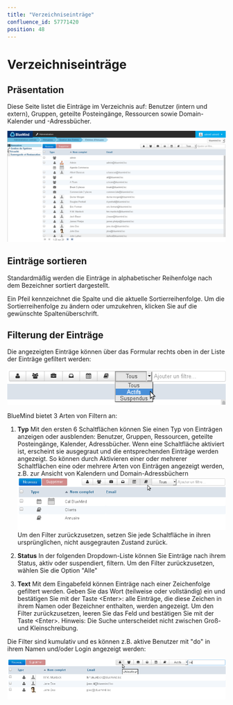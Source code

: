 ```yaml
---
title: "Verzeichniseinträge"
confluence_id: 57771420
position: 48
---
```

# Verzeichniseinträge


## Präsentation

Diese Seite listet die Einträge im Verzeichnis auf: Benutzer (intern und extern), Gruppen, geteilte Posteingänge, Ressourcen sowie Domain-Kalender und -Adressbücher.


![](../../attachments/57771420/57771428.png)

## Einträge sortieren

Standardmäßig werden die Einträge in alphabetischer Reihenfolge nach dem Bezeichner sortiert dargestellt.

Ein Pfeil kennzeichnet die Spalte und die aktuelle Sortierreihenfolge. Um die Sortierreihenfolge zu ändern oder umzukehren, klicken Sie auf die gewünschte Spaltenüberschrift.

## Filterung der Einträge

Die angezeigten Einträge können über das Formular rechts oben in der Liste der Einträge gefiltert werden:

![](../../attachments/57771420/57771426.png)

BlueMind bietet 3 Arten von Filtern an:

1. **Typ**
Mit den ersten 6 Schaltflächen können Sie einen Typ von Einträgen anzeigen oder ausblenden: Benutzer, Gruppen, Ressourcen, geteilte Posteingänge, Kalender, Adressbücher.
Wenn eine Schaltfläche aktiviert ist, erscheint sie ausgegraut und die entsprechenden Einträge werden angezeigt. So können durch Aktivieren einer oder mehrerer Schaltflächen eine oder mehrere Arten von Einträgen angezeigt werden, z.B. zur Ansicht von Kalendern und Domain-Adressbüchern
![](../../attachments/57771420/57771422.png)
Um den Filter zurückzusetzen, setzen Sie jede Schaltfläche in ihren ursprünglichen, nicht ausgegrauten Zustand zurück.

2. **Status**
In der folgenden Dropdown-Liste können Sie Einträge nach ihrem Status, aktiv oder suspendiert, filtern.
Um den Filter zurückzusetzen, wählen Sie die Option "Alle"

3. **Text**
Mit dem Eingabefeld können Einträge nach einer Zeichenfolge gefiltert werden.
Geben Sie das Wort (teilweise oder vollständig) ein und bestätigen Sie mit der Taste &lt;Enter>: alle Einträge, die diese Zeichen in ihrem Namen oder Bezeichner enthalten, werden angezeigt.
Um den Filter zurückzusetzen, leeren Sie das Feld und bestätigen Sie mit der Taste &lt;Enter>.
Hinweis: Die Suche unterscheidet nicht zwischen Groß- und Kleinschreibung.


Die Filter sind kumulativ und es können z.B. aktive Benutzer mit "do" in ihrem Namen und/oder Login angezeigt werden:

![](../../attachments/57771420/57771424.png)


